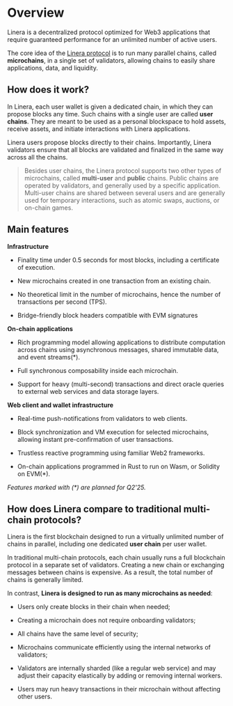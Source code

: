 # Overview

Linera is a decentralized protocol optimized for Web3 applications that require
guaranteed performance for an unlimited number of active users.

The core idea of the [Linera protocol](https://linera.io/whitepaper) is to run
many parallel chains, called **microchains**, in a single set of validators,
allowing chains to easily share applications, data, and liquidity.

## How does it work?

In Linera, each user wallet is given a dedicated chain, in which they can
propose blocks any time. Such chains with a single user are called **user
chains**. They are meant to be used as a personal blockspace to hold assets,
receive assets, and initiate interactions with Linera applications.

Linera users propose blocks directly to their chains. Importantly, Linera
validators ensure that all blocks are validated and finalized in the same way
across all the chains.

> Besides user chains, the Linera protocol supports two other types of
> microchains, called **multi-user** and **public** chains. Public chains are
> operated by validators, and generally used by a specific application.
> Multi-user chains are shared between several users and are generally used for
> temporary interactions, such as atomic swaps, auctions, or on-chain games.

## Main features

**Infrastructure**

- Finality time under 0.5 seconds for most blocks, including a certificate of
  execution.

- New microchains created in one transaction from an existing chain.

- No theoretical limit in the number of microchains, hence the number of
  transactions per second (TPS).

- Bridge-friendly block headers compatible with EVM signatures

**On-chain applications**

- Rich programming model allowing applications to distribute computation across
  chains using asynchronous messages, shared immutable data, and event
  streams(\*).

- Full synchronous composability inside each microchain.

- Support for heavy (multi-second) transactions and direct oracle queries to
  external web services and data storage layers.

**Web client and wallet infrastructure**

- Real-time push-notifications from validators to web clients.

- Block synchronization and VM execution for selected microchains, allowing
  instant pre-confirmation of user transactions.

- Trustless reactive programming using familiar Web2 frameworks.

- On-chain applications programmed in Rust to run on Wasm, or Solidity on
  EVM(\*).

_Features marked with (\*) are planned for Q2'25._

## How does Linera compare to traditional multi-chain protocols?

Linera is the first blockchain designed to run a virtually unlimited number of
chains in parallel, including one dedicated **user chain** per user wallet.

In traditional multi-chain protocols, each chain usually runs a full blockchain
protocol in a separate set of validators. Creating a new chain or exchanging
messages between chains is expensive. As a result, the total number of chains is
generally limited.

In contrast, **Linera is designed to run as many microchains as needed**:

- Users only create blocks in their chain when needed;

- Creating a microchain does not require onboarding validators;

- All chains have the same level of security;

- Microchains communicate efficiently using the internal networks of validators;

- Validators are internally sharded (like a regular web service) and may adjust
  their capacity elastically by adding or removing internal workers.

- Users may run heavy transactions in their microchain without affecting other
  users.

